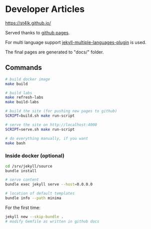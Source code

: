 Developer Articles
==================

https://st4lk.github.io/

Served thanks to [github pages](https://pages.github.com/).

For multi language support [jekyll-multiple-languages-plugin](https://github.com/kurtsson/jekyll-multiple-languages-plugin#4-configuration) is used.

The final pages are generated to "docs/" folder.


Commands
--------

```bash
# build docker image
make build

# build labs
make refresh-labs
make build-labs

# build the site (for pushing new pages to github)
SCRIPT=build.sh make run-script

# serve the site on http://localhost:4000
SCRIPT=serve.sh make run-script

# do everything manually, if you want
make bash

```

### Inside docker (optional)

```bash
cd /srv/jekyll/source
bundle install

# serve content
bundle exec jekyll serve --host=0.0.0.0

# location of default templates
bundle info --path minima
```


For the first time:
```bash
jekyll new --skip-bundle .
# modify Gemfile as written in github docs
```
